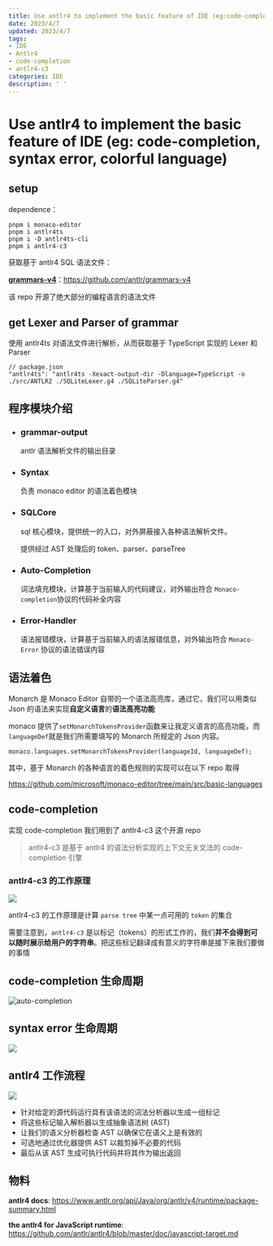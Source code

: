 ```yaml
---
title: Use antlr4 to implement the basic feature of IDE (eg:code-completion, syntax error, colorful language)
date: 2023/4/7
updated: 2023/4/7
tags: 
- IDE
- Antlr4
- code-completion
- antlr4-c3
categories: IDE
description: ' '
---
```


# Use antlr4 to implement the basic feature of IDE (eg: code-completion, syntax error, colorful language)

## setup

dependence：

```
pnpm i monaco-editor
pnpm i antlr4ts
pnpm i -D antlr4ts-cli
pnpm i antlr4-c3
```

获取基于 antlr4 SQL 语法文件：

**[grammars-v4](https://github.com/antlr/grammars-v4)**：<https://github.com/antlr/grammars-v4>

该 repo 开源了绝大部分的编程语言的语法文件

## get Lexer and Parser of grammar

使用 antlr4ts 对语法文件进行解析，从而获取基于 TypeScript 实现的 Lexer 和 Parser

```shell
// package.json
"antlr4ts": "antlr4ts -Xexact-output-dir -Dlanguage=TypeScript -o ./src/ANTLR2 ./SQLiteLexer.g4 ./SQLiteParser.g4"
```

## 程序模块介绍

- ### grammar-output

  antlr 语法解析文件的输出目录

- ### Syntax

  负责 monaco editor 的语法着色模块

- ### SQLCore

  sql 核心模块，提供统一的入口，对外屏蔽接入各种语法解析文件。

  提供经过 AST 处理后的 token、parser、parseTree

- ### Auto-Completion

  词法填充模块，计算基于当前输入的代码建议，对外输出符合 `Monaco-completion`协议的代码补全内容

- ### Error-Handler

  语法报错模块，计算基于当前输入的语法报错信息，对外输出符合 `Monaco-Error` 协议的语法错误内容

## 语法着色

Monarch 是 Monaco Editor 自带的一个语法高亮库，通过它，我们可以用类似 Json 的语法来实现**自定义语言**的**语法高亮功能**

monaco 提供了`setMonarchTokensProvider`函数来让我定义语言的高亮功能，而`languageDef`就是我们所需要填写的 Monarch 所规定的 Json 内容。

```
monaco.languages.setMonarchTokensProvider(languageId, languageDef);
```

其中，基于 Monarch 的各种语言的着色规则的实现可以在以下 repo 取得

<https://github.com/microsoft/monaco-editor/tree/main/src/basic-languages>

## code-completion

实现 code-completion 我们用到了 antlr4-c3 这个开源 repo

> antlr4-c3 是基于 antlr4 的语法分析实现的上下文无关文法的 code-completion 引擎

### antlr4-c3 的工作原理

![](https://raw.githubusercontent.com/L1atte/PicGo/main/img/parse-tree-example.png)

antlr4-c3 的工作原理是计算 `parse tree` 中某一点可用的 `token` 的集合

需要注意到，`antlr4-c3` 是以标记（tokens）的形式工作的，我们**并不会得到可以随时展示给用户的字符串**。把这些标记翻译成有意义的字符串是接下来我们要做的事情

## code-completion 生命周期

![auto-completion](https://raw.githubusercontent.com/L1atte/PicGo/main/img/auto-completion.png)

## syntax error 生命周期

![](https://raw.githubusercontent.com/L1atte/PicGo/main/img/error-handler.png)

## antlr4 工作流程

![](https://raw.githubusercontent.com/L1atte/PicGo/main/img/compiler.png)

- 针对给定的源代码运行具有该语法的词法分析器以生成一组标记
- 将这些标记输入解析器以生成抽象语法树 (AST)
- 让我们的语义分析器检查 AST 以确保它在语义上是有效的
- 可选地通过优化器提供 AST 以裁剪掉不必要的代码
- 最后从该 AST 生成可执行代码并将其作为输出返回

## 物料

**antlr4 docs**: <https://www.antlr.org/api/Java/org/antlr/v4/runtime/package-summary.html>

**the antlr4 for JavaScript runtime**: <https://github.com/antlr/antlr4/blob/master/doc/javascript-target.md>
